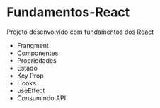 # Fundamentos-React
Projeto desenvolvido com fundamentos dos React

- Frangment
- Componentes
- Propriedades
- Estado
- Key Prop 
- Hooks
- useEffect
- Consumindo API
